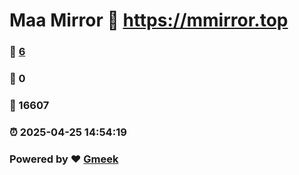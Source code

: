 # Maa Mirror :link: https://mmirror.top 
### :page_facing_up: [6](https://mmirror.top/tag.html) 
### :speech_balloon: 0 
### :hibiscus: 16607 
### :alarm_clock: 2025-04-25 14:54:19 
### Powered by :heart: [Gmeek](https://github.com/Meekdai/Gmeek)
